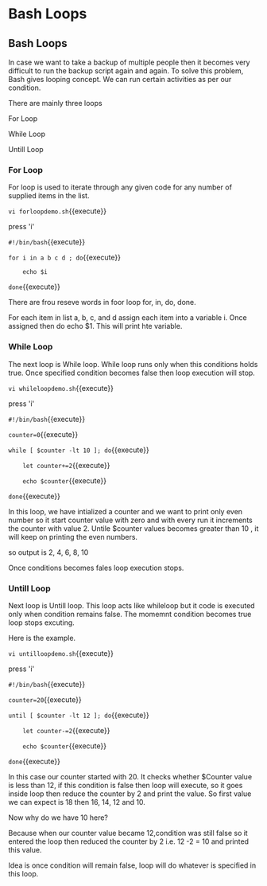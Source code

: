# Bash Loops

## Bash Loops

In case we want to take a backup of multiple people then it becomes very difficult to run the backup script again and again.
To solve this problem, Bash gives looping concept. We can run certain activities as per our condition.

There are mainly three loops 

For Loop

While Loop

Untill Loop

### For Loop

For loop is used to iterate through any given code for any number of supplied items in the list.


`vi forloopdemo.sh`{{execute}}

press 'i'


`#!/bin/bash`{{execute}}

`for i in a b c d ; do`{{execute}}

`    echo $i`

`done`{{execute}}


There are frou reseve words in foor loop for, in, do, done. 

For each item  in list a, b, c, and d assign each item into a variable i. Once assigned then do echo $1. This will print hte variable.


### While Loop

The next loop is While loop. While loop runs only when this conditions holds true. Once specified condition becomes false then loop execution will stop.

`vi whileloopdemo.sh`{{execute}}

press 'i'

`#!/bin/bash`{{execute}}
  
`counter=0`{{execute}}

`while [ $counter -lt 10 ]; do`{{execute}}

`    let counter+=2`{{execute}}

`    echo $counter`{{execute}}

`done`{{execute}}

In this loop, we have intialized a counter  and we want to print only even number so it start counter value with zero and with every run it increments the counter with value 2. Untile $counter values becomes greater than 10 , it will keep on printing the even numbers.

so output is 2, 4, 6, 8, 10

Once conditions becomes fales loop execution stops.

### Untill Loop


Next loop is Untill loop. This loop acts like whileloop but it code is executed only when condition remains false. The momemnt condition becomes true loop stops excuting.

Here is the example.

`vi untilloopdemo.sh`{{execute}}

press 'i'


`#!/bin/bash`{{execute}}
  
`counter=20`{{execute}}

`until [ $counter -lt 12 ]; do`{{execute}}

`    let counter-=2`{{execute}}

`    echo $counter`{{execute}}

`done`{{execute}}

In this case our counter started with 20. It checks whether $Counter value is less than 12, if this condition is false then loop will execute, so it goes inside loop then reduce the counter by 2 and print the value. So first value we can expect is 18 then 16, 14, 12 and 10.

Now why do we have 10 here? 

Because when our counter value became 12,condition was still false so it entered the loop then reduced the counter by 2 i.e. 12 -2 = 10 and printed this value.

Idea is once condition will remain false, loop will do whatever is specified in this loop.



